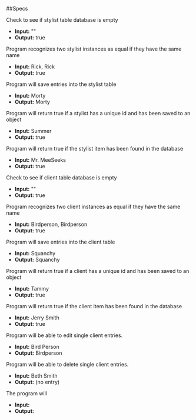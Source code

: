 ##Specs

Check to see if stylist table database is empty
* **Input:** ""
* **Output:** true

Program recognizes two stylist instances as equal if they have the same name
* **Input:** Rick, Rick
* **Output:** true

Program will save entries into the stylist table
* **Input:** Morty
* **Output:** Morty

Program will return true if a stylist has a unique id and has been saved to an object
* **Input:** Summer
* **Output:** true

Program will return true if the stylist item has been found in the database
* **Input:** Mr. MeeSeeks
* **Output:** true

Check to see if client table database is empty
* **Input:** ""
* **Output:** true

Program recognizes two client instances as equal if they have the same name
* **Input:** Birdperson, Birdperson
* **Output:** true

Program will save entries into the client table
* **Input:** Squanchy
* **Output:** Squanchy

Program will return true if a client has a unique id and has been saved to an object
* **Input:** Tammy
* **Output:** true

Program will return true if the client item has been found in the database
* **Input:** Jerry Smith
* **Output:** true

Program will be able to edit single client entries.
* **Input:** Bird Person
* **Output:** Birdperson

Program will be able to delete single client entries.
* **Input:** Beth Smith
* **Output:** (no entry)


The program will
* **Input:**
* **Output:**
